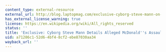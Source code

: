 ```yaml
---
content_type: external-resource
external_url: http://blog.laptopmag.com/exclusive-cyborg-steve-mann-on-alleged-mcdonalds-assault
has_external_license_warning: true
license: https://en.wikipedia.org/wiki/All_rights_reserved
status: ''
title: 'Exclusive: Cyborg Steve Mann Details Alleged McDonald''s Assault'
uid: a71286c1-52d6-4bf4-8cf2-ebe87030aa34
wayback_url: ''
---
```

